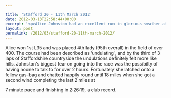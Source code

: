 ```yaml
---

title: 'Stafford 20 - 11th March 2012'
date: 2012-03-13T22:58:44+00:00
excerpt: '<p>Alice Johnston had an excellent run in glorious weather at the Stafford 20...</p>'
layout: post
permalink: /2012/03/stafford-20-11th-march-2012/
---
```

</p> 

Alice won 1st L35 and was placed 4th lady (95th overall) in the field of over 400. The course had been described as &#8216;undulating', and by the third of 3 laps of Staffordshire countryside the undulations definitely felt more like hills. Johnston's biggest fear on going into the race was the possibilty of having noone to talk to for over 2 hours. Fortunately she latched onto a fellow gas-bag and chatted happily round until 18 miles when she got a second wind completing the last 2 miles at

7 minute pace and finishing in 2:26:19, a club record.